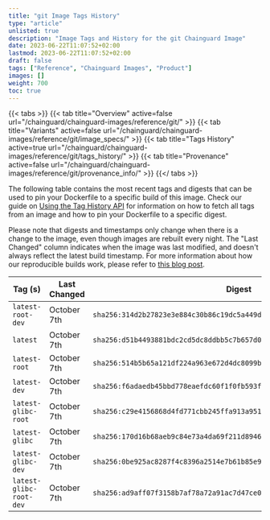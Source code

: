 ```yaml
---
title: "git Image Tags History"
type: "article"
unlisted: true
description: "Image Tags and History for the git Chainguard Image"
date: 2023-06-22T11:07:52+02:00
lastmod: 2023-06-22T11:07:52+02:00
draft: false
tags: ["Reference", "Chainguard Images", "Product"]
images: []
weight: 700
toc: true
---
```


{{< tabs >}}
{{< tab title="Overview" active=false url="/chainguard/chainguard-images/reference/git/" >}}
{{< tab title="Variants" active=false url="/chainguard/chainguard-images/reference/git/image_specs/" >}}
{{< tab title="Tags History" active=true url="/chainguard/chainguard-images/reference/git/tags_history/" >}}
{{< tab title="Provenance" active=false url="/chainguard/chainguard-images/reference/git/provenance_info/" >}}
{{</ tabs >}}

The following table contains the most recent tags and digests that can be used to pin your Dockerfile to a specific build of this image. Check our guide on [Using the Tag History API](/chainguard/chainguard-images/using-the-tag-history-api/) for information on how to fetch all tags from an image and how to pin your Dockerfile to a specific digest.

Please note that digests and timestamps only change when there is a change to the image, even though images are rebuilt every night. The "Last Changed" column indicates when the image was last modified, and doesn't always reflect the latest build timestamp. For more information about how our reproducible builds work, please refer to [this blog post](https://www.chainguard.dev/unchained/reproducing-chainguards-reproducible-image-builds).

| Tag (s)                  | Last Changed | Digest                                                                    |
|--------------------------|--------------|---------------------------------------------------------------------------|
|  `latest-root-dev`       | October 7th  | `sha256:314d2b27823e3e884c30b86c19dc5a449dc7bd462c74dec29aefb703ae5a5ec4` |
|  `latest`                | October 7th  | `sha256:d51b4493881bdc2cd5dc8ddbb5c7b657d0b39203303316a949b5d4536c793630` |
|  `latest-root`           | October 7th  | `sha256:514b5b65a121df224a963e672d4dc8099be6f8efdd87b9a1ec274dd41475935c` |
|  `latest-dev`            | October 7th  | `sha256:f6adaedb45bbd778eaefdc60f1f0fb593f25e265a78102a87a0ed9b6213101f2` |
|  `latest-glibc-root`     | October 7th  | `sha256:c29e4156868d4fd771cbb245ffa913a9514658a812c85edd53f5c342d13f02a8` |
|  `latest-glibc`          | October 7th  | `sha256:170d16b68aeb9c84e73a4da69f211d894609ff1922f5f540f3dc9b78e518ddef` |
|  `latest-glibc-dev`      | October 7th  | `sha256:0be925ac8287f4c8396a2514e7b61b85e999f3d6f8f7f794ce25066d06d8c0dd` |
|  `latest-glibc-root-dev` | October 7th  | `sha256:ad9aff07f3158b7af78a72a91ac7d47ce0f5aaa6f813885da2891852c255985d` |


